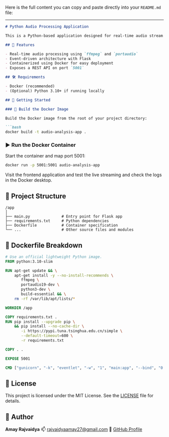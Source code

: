 Here is the full content you can copy and paste directly into your `README.md` file:

---

````markdown
# Python Audio Processing Application

This is a Python-based application designed for real-time audio stream analysis and event detection. The application is containerized using Docker and deployed with Gunicorn using the `eventlet` worker.

## 🚀 Features

- Real-time audio processing using `ffmpeg` and `portaudio`
- Event-driven architecture with Flask
- Containerized using Docker for easy deployment
- Exposes a REST API on port `5001`

## 🛠️ Requirements

- Docker (recommended)
- (Optional) Python 3.10+ if running locally

## 🧱 Getting Started

### 🔧 Build the Docker Image

Build the Docker image from the root of your project directory:

```bash
docker build -t audio-analysis-app .
````

### ▶️ Run the Docker Container

Start the container and map port 5001:

```bash
docker run -p 5001:5001 audio-analysis-app
```

Visit the frontend application and test the live streaming and check the logs in the Docker desktop.

## 📁 Project Structure

```
/app
│
├── main.py              # Entry point for Flask app
├── requirements.txt     # Python dependencies
├── Dockerfile           # Container specification
└── ...                  # Other source files and modules
```

## 🐳 Dockerfile Breakdown

```dockerfile
# Use an official lightweight Python image.
FROM python:3.10-slim

RUN apt-get update && \
    apt-get install -y --no-install-recommends \
       ffmpeg \
       portaudio19-dev \
       python3-dev \
       build-essential && \
    rm -rf /var/lib/apt/lists/*

WORKDIR /app

COPY requirements.txt .
RUN pip install --upgrade pip \
    && pip install --no-cache-dir \
       -i https://pypi.tuna.tsinghua.edu.cn/simple \
       --default-timeout=600 \
       -r requirements.txt

COPY . .

EXPOSE 5001

CMD ["gunicorn", "-k", "eventlet", "-w", "1", "main:app", "--bind", "0.0.0.0:5001"]
```

## 📜 License

This project is licensed under the MIT License. See the [LICENSE](LICENSE) file for details.

## 👤 Author

**Amay Rajvaidya**
📫 [rajvaidyaamay27@gmail.com](mailto:rajvaidyaamay27@gmail.com)
🔗 [GitHub Profile](https://github.com/AMAY27)


